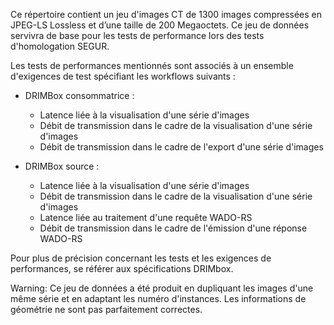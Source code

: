 Ce répertoire contient un jeu d'images CT de 1300 images compressées en JPEG-LS Lossless  et d’une taille de 200 Megaoctets.
Ce jeu de données servivra de base pour les tests de performance lors des tests d'homologation SEGUR.

Les tests de performances mentionnés sont associés à un ensemble d'exigences de test spécifiant les workflows suivants :
- DRIMBox consommatrice :
	- Latence liée à la visualisation d'une série d'images
	- Débit de transmission dans le cadre de la visualisation d'une série d'images
	- Débit de transmission dans le cadre de l'export d'une série d'images

- DRIMBox source :
	- Latence liée à la visualisation d'une série d'images
	- Débit de transmission dans le cadre de la visualisation d'une série d'images
	- Latence liée au traitement d'une requête WADO-RS
	- Débit de transmission dans le cadre de l'émission d'une réponse WADO-RS

Pour plus de précision concernant les tests et les exigences de performances, se référer aux spécifications DRIMbox.

Warning:
Ce jeu de données a été produit en dupliquant les images d'une même série et en adaptant les numéro d'instances. 
Les informations de géométrie ne sont pas parfaitement correctes. 

